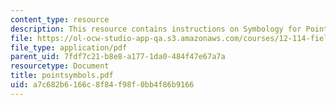 ```yaml
---
content_type: resource
description: This resource contains instructions on Symbology for Point Data.
file: https://ol-ocw-studio-app-qa.s3.amazonaws.com/courses/12-114-field-geology-i-fall-2005/a7c682b6166c8f84f98f0bb4f86b9166_pointsymbols.pdf
file_type: application/pdf
parent_uid: 7fdf7c21-b8e8-a177-1da0-484f47e67a7a
resourcetype: Document
title: pointsymbols.pdf
uid: a7c682b6-166c-8f84-f98f-0bb4f86b9166
---
```

